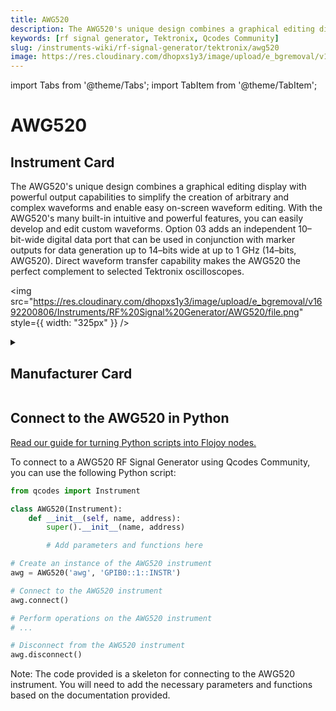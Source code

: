 ```yaml
---
title: AWG520
description: The AWG520's unique design combines a graphical editing display with powerful output capabilities to simplify the creation of arbitrary and complex waveforms and enable easy on-screen waveform editing. With the AWG520's many built-in intuitive and powerful features, you can easily develop and edit custom waveforms. Option 03 adds an independent 10–bit-wide digital data port that can be used in conjunction with marker outputs for data generation up to 14–bits wide at up to 1 GHz (14–bits, AWG520). Direct waveform transfer capability makes the AWG520 the perfect complement to selected Tektronix oscilloscopes.
keywords: [rf signal generator, Tektronix, Qcodes Community]
slug: /instruments-wiki/rf-signal-generator/tektronix/awg520
image: https://res.cloudinary.com/dhopxs1y3/image/upload/e_bgremoval/v1692200806/Instruments/RF%20Signal%20Generator/AWG520/file.png
---
```


import Tabs from '@theme/Tabs';
import TabItem from '@theme/TabItem';

# AWG520

## Instrument Card

<div className="flex">

<div>

The AWG520's unique design combines a graphical editing display with powerful output capabilities to simplify the creation of arbitrary and complex waveforms and enable easy on-screen waveform editing. With the AWG520's many built-in intuitive and powerful features, you can easily develop and edit custom waveforms. Option 03 adds an independent 10–bit-wide digital data port that can be used in conjunction with marker outputs for data generation up to 14–bits wide at up to 1 GHz (14–bits, AWG520). Direct waveform transfer capability makes the AWG520 the perfect complement to selected Tektronix oscilloscopes.

</div>

<img src="https://res.cloudinary.com/dhopxs1y3/image/upload/e_bgremoval/v1692200806/Instruments/RF%20Signal%20Generator/AWG520/file.png" style={{ width: "325px" }} />

</div>

<details>
<summary><h2>Manufacturer Card</h2></summary>

<img src="https://res.cloudinary.com/dhopxs1y3/image/upload/e_bgremoval/v1692125954/Instruments/Vendor%20Logos/Tektronix.png" style={{ width: "100%", objectFit: "cover" }} />

Tektronix, Inc., historically widely known as Tek, is an American company best known for manufacturing test and measurement devices such as [oscilloscopes](https://en.wikipedia.org/wiki/Oscilloscope), [logic analyzers](https://en.wikipedia.org/wiki/Logic_analyzer), and video and mobile test protocol equipment. <a href="https://www.tek.com/en">Website</a>.

<ul>
  <li>Headquarters: USA</li>
  <li>Yearly Revenue (millions, USD): 5800.0</li>
</ul>
</details>

## Connect to the AWG520 in Python

[Read our guide for turning Python scripts into Flojoy nodes.](https://docs.flojoy.ai/custom-nodes/creating-custom-node/)


<Tabs>
<TabItem value="Qcodes Community" label="Qcodes Community">

To connect to a AWG520 RF Signal Generator using Qcodes Community, you can use the following Python script:

```python
from qcodes import Instrument

class AWG520(Instrument):
    def __init__(self, name, address):
        super().__init__(name, address)

        # Add parameters and functions here

# Create an instance of the AWG520 instrument
awg = AWG520('awg', 'GPIB0::1::INSTR')

# Connect to the AWG520 instrument
awg.connect()

# Perform operations on the AWG520 instrument
# ...

# Disconnect from the AWG520 instrument
awg.disconnect()
```

Note: The code provided is a skeleton for connecting to the AWG520 instrument. You will need to add the necessary parameters and functions based on the documentation provided.

</TabItem>
</Tabs>